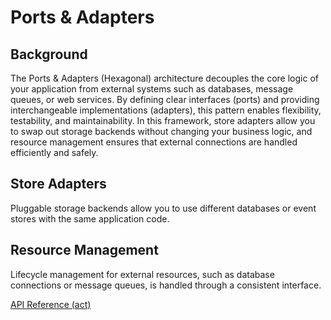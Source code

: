 # Ports & Adapters

## Background

The Ports & Adapters (Hexagonal) architecture decouples the core logic of your application from external systems such as databases, message queues, or web services. By defining clear interfaces (ports) and providing interchangeable implementations (adapters), this pattern enables flexibility, testability, and maintainability. In this framework, store adapters allow you to swap out storage backends without changing your business logic, and resource management ensures that external connections are handled efficiently and safely.

## Store Adapters

Pluggable storage backends allow you to use different databases or event stores with the same application code.

## Resource Management

Lifecycle management for external resources, such as database connections or message queues, is handled through a consistent interface.

[API Reference (act)](../api/act.src.md)
